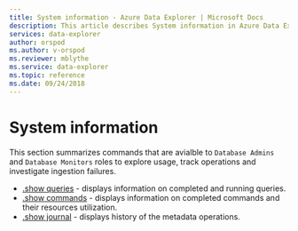 ```yaml
---
title: System information - Azure Data Explorer | Microsoft Docs
description: This article describes System information in Azure Data Explorer.
services: data-explorer
author: orspod
ms.author: v-orspod
ms.reviewer: mblythe
ms.service: data-explorer
ms.topic: reference
ms.date: 09/24/2018
---
```

# System information

This section summarizes commands that are avialble to `Database Admins` and `Database Monitors` roles to explore usage, track operations and investigate ingestion failures.

* [.show queries](queries.md) - displays information on completed and running queries.
* [.show commands](commands.md) - displays information on completed commands and their resources utilization.
* [.show journal](journal.md) - displays history of the metadata operations.

